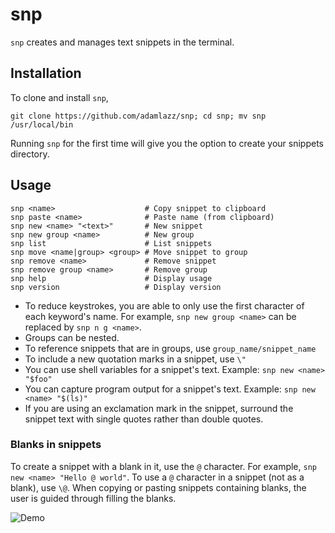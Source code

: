# snp

`snp` creates and manages text snippets in the terminal.

## Installation

To clone and install `snp`,

```
git clone https://github.com/adamlazz/snp; cd snp; mv snp /usr/local/bin
```

Running `snp` for the first time will give you the option to create your snippets directory.

## Usage

```
snp <name>                    # Copy snippet to clipboard
snp paste <name>              # Paste name (from clipboard)
snp new <name> "<text>"       # New snippet
snp new group <name>          # New group
snp list                      # List snippets
snp move <name|group> <group> # Move snippet to group
snp remove <name>             # Remove snippet
snp remove group <name>       # Remove group
snp help                      # Display usage
snp version                   # Display version
```

* To reduce keystrokes, you are able to only use the first character of each keyword's name. For example, `snp new group <name>` can be replaced by `snp n g <name>`.
* Groups can be nested.
* To reference snippets that are in groups, use `group_name/snippet_name`
* To include a new quotation marks in a snippet, use `\"`
* You can use shell variables for a snippet's text. Example: `snp new <name> "$foo"`
* You can capture program output for a snippet's text. Example: `snp new <name> "$(ls)"`
* If you are using an exclamation mark in the snippet, surround the snippet text with single quotes rather than double quotes.

### Blanks in snippets

To create a snippet with a blank in it, use the `@` character. For example, `snp new <name> "Hello @ world"`. To use a `@` character in a snippet (not as a blank), use `\@`. When copying or pasting snippets containing blanks, the user is guided through filling the blanks.

![Demo](http://www.adamlazzarato.com/images/snp.gif)